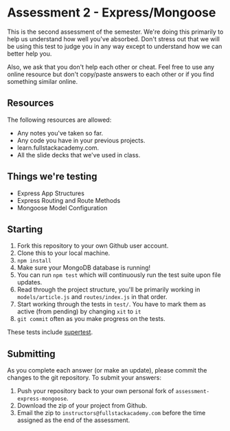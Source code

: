 # Assessment 2 - Express/Mongoose

This is the second assessment of the semester.  We're doing this primarily to help us understand how well you've absorbed.  Don't stress out that we will be using this test to judge you in any way except to understand how we can better help you.

Also, we ask that you don't help each other or cheat.  Feel free to use any online resource but don't copy/paste answers to each other or if you find something similar online.

## Resources

The following resources are allowed:

* Any notes you've taken so far.
* Any code you have in your previous projects.
* learn.fullstackacademy.com.
* All the slide decks that we've used in class.

## Things we're testing

* Express App Structures 
* Express Routing and Route Methods
* Mongoose Model Configuration

## Starting

1. Fork this repository to your own Github user account.
2. Clone this to your local machine.
3. `npm install`
4. Make sure your MongoDB database is running!
5. You can run `npm test` which will continuously run the test suite upon file updates.
6. Read through the project structure, you'll be primarily working in `models/article.js` and  `routes/index.js` in that order. 
7. Start working through the tests in `test/`.  You have to mark them as active (from pending) by changing `xit` to `it`
8. `git commit` often as you make progress on the tests.

These tests include [supertest](https://github.com/visionmedia/supertest).

## Submitting

As you complete each answer (or make an update), please commit the changes to the git repository.  To submit your answers:

1.  Push your repository back to your own personal fork of `assessment-express-mongoose`.
2.  Download the zip of your project from Github.
3.  Email the zip to `instructors@fullstackacademy.com` before the time assigned as the end of the assessment.
